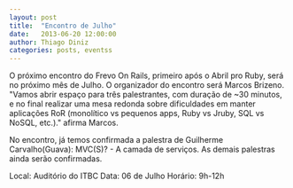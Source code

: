 ```yaml
---
layout: post
title:  "Encontro de Julho"
date:   2013-06-20 12:00:00
author: Thiago Diniz
categories: posts, eventss
---
```


O próximo encontro do Frevo On Rails, primeiro após o Abril pro Ruby, será no próximo mês de Julho. O organizador do encontro será Marcos Brizeno. "Vamos abrir espaço para três palestrantes, com duração de ~30 minutos, e no final realizar uma mesa redonda sobre dificuldades em manter aplicações RoR (monolítico vs pequenos apps, Ruby vs Jruby, SQL vs NoSQL, etc.)." afirma Marcos.

No encontro, já temos confirmada a palestra de Guilherme Carvalho(Guava): MVC(S)? - A camada de serviços. As demais palestras ainda serão confirmadas.

Local: Auditório do ITBC
Data: 06 de Julho
Horário: 9h-12h

[lista de discussão]: https://groups.google.com/forum/?fromgroups#!forum/frevo-on-rails
